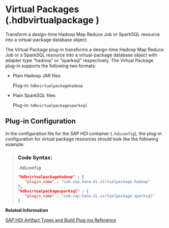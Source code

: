 <!-- loio28fe43b7c5cc4374b85c67cadc8e9b3f -->

# Virtual Packages \(.hdbvirtualpackage \)

Transform a design-time Hadoop Map Reduce Job or SparkSQL resource into a virtual-package database object.



The Virtual Package plug-in transforms a design-time Hadoop Map Reduce Job or a SparkSQL resource into a virtual-package database object with adapter type “hadoop” or “sparksql” respectively. The Virtual Package plug-in supports the following two formats:

-   Plain Hadoop JAR files

    Plug-in: `hdbvirtualpackagehadoop`

-   Plain SparkSQL files

    Plug-in: `hdbvirtualpackagesparksql`




<a name="loio28fe43b7c5cc4374b85c67cadc8e9b3f__section_hbh_p33_1hb"/>

## Plug-in Configuration

In the configuration file for the SAP HDI container \(`.hdiconfig`\), the plug-in configuration for virtual package resources should look like the following example:

> ### Code Syntax:  
> `.hdiconfig`
> 
> ```json
> "hdbvirtualpackagehadoop" : {
>    "plugin_name" : "com.sap.hana.di.virtualpackage.hadoop"
> },
> "hdbvirtualpackagesparksql" : { 
>    "plugin_name" : "com.sap.hana.di.virtualpackage.sparksql"
> }
> ```

**Related Information**  


[SAP HDI Artifact Types and Build Plug-ins Reference](sap-hdi-artifact-types-and-build-plug-ins-reference-9789224.md "The SAP HANA Cloud, SAP HANA database deployment infrastructure (HDI) supports a wide variety of database artifact types, for example, tables, indexes, and views.")

